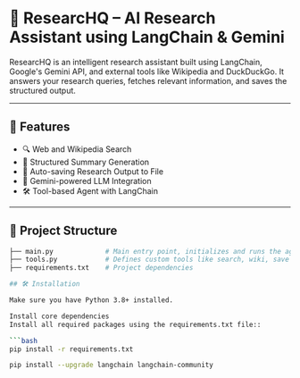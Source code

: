 # 🧠 ResearcHQ – AI Research Assistant using LangChain & Gemini

ResearcHQ is an intelligent research assistant built using LangChain, Google's Gemini API, and external tools like Wikipedia and DuckDuckGo. It answers your research queries, fetches relevant information, and saves the structured output.

---

## 🚀 Features

- 🔍 Web and Wikipedia Search
- 📄 Structured Summary Generation
- 💾 Auto-saving Research Output to File
- 🧠 Gemini-powered LLM Integration
- 🛠 Tool-based Agent with LangChain

---

## 📁 Project Structure

```bash
├── main.py             # Main entry point, initializes and runs the agent
├── tools.py            # Defines custom tools like search, wiki, save
├── requirements.txt    # Project dependencies

## 🛠️ Installation

Make sure you have Python 3.8+ installed.

Install core dependencies
Install all required packages using the requirements.txt file::

```bash
pip install -r requirements.txt

pip install --upgrade langchain langchain-community
